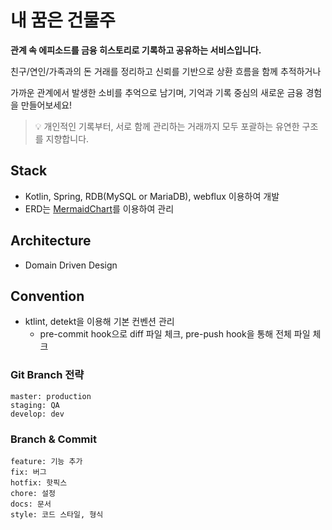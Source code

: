 # 내 꿈은 건물주
**관계 속 에피소드를 금융 히스토리로 기록하고 공유하는 서비스입니다.**

친구/연인/가족과의 돈 거래를 정리하고 신뢰를 기반으로 상환 흐름을 함께 추적하거나

가까운 관계에서 발생한 소비를 추억으로 남기며, 기억과 기록 중심의 새로운 금융 경험을 만들어보세요!

> 💡 개인적인 기록부터, 서로 함께 관리하는 거래까지 모두 포괄하는 유연한 구조를 지향합니다.

## Stack
- Kotlin, Spring, RDB(MySQL or MariaDB), webflux 이용하여 개발
- ERD는 [MermaidChart](https://www.mermaidchart.com/app/projects/5267881a-9ee8-4522-87a2-e705b3a157fe/diagrams/33d611c9-cea2-4784-81a9-38408ea990ac/version/v0.1/edit)를 이용하여 관리

## Architecture
- Domain Driven Design

## Convention
- ktlint, detekt을 이용해 기본 컨벤션 관리
    - pre-commit hook으로 diff 파일 체크, pre-push hook을 통해 전체 파일 체크

### Git Branch 전략
```
master: production
staging: QA
develop: dev
```

### Branch & Commit
```
feature: 기능 추가
fix: 버그
hotfix: 핫픽스
chore: 설정
docs: 문서
style: 코드 스타일, 형식
```


